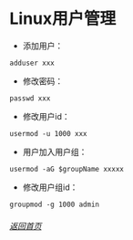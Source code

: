 
# Linux用户管理


- 添加用户：

```
adduser xxx
```

- 修改密码：

```
passwd xxx
```

- 修改用户id：

```
usermod -u 1000 xxx
```

- 用户加入用户组：

```
usermod -aG $groupName xxxxx
```

- 修改用户组id：

```
groupmod -g 1000 admin
```



###### [返回首页](../) 

